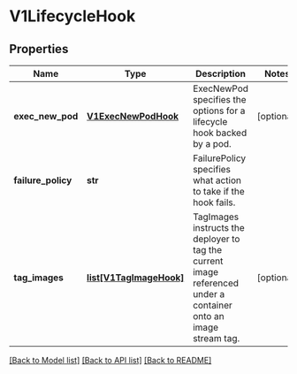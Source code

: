 # V1LifecycleHook

## Properties
Name | Type | Description | Notes
------------ | ------------- | ------------- | -------------
**exec_new_pod** | [**V1ExecNewPodHook**](V1ExecNewPodHook.md) | ExecNewPod specifies the options for a lifecycle hook backed by a pod. | [optional] 
**failure_policy** | **str** | FailurePolicy specifies what action to take if the hook fails. | 
**tag_images** | [**list[V1TagImageHook]**](V1TagImageHook.md) | TagImages instructs the deployer to tag the current image referenced under a container onto an image stream tag. | [optional] 

[[Back to Model list]](../README.md#documentation-for-models) [[Back to API list]](../README.md#documentation-for-api-endpoints) [[Back to README]](../README.md)


